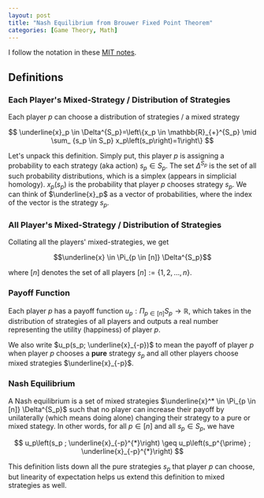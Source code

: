 ```yaml
---
layout: post
title: "Nash Equilibrium from Brouwer Fixed Point Theorem"
categories: [Game Theory, Math]
---
```

I follow the notation in these [MIT notes](https://people.csail.mit.edu/costis/6896sp10/lec5.pdf).

## Definitions

### Each Player's Mixed-Strategy / Distribution of Strategies
Each player $p$ can choose a distribution of strategies / a mixed strategy

$$
\underline{x}_p \in \Delta^{S_p}=\left\{x_p \in \mathbb{R}_{+}^{S_p} \mid \sum_
{s_p \in S_p} x_p\left(s_p\right)=1\right\}
$$

Let's unpack this definition. Simply put, this player $p$ is assigning a probability to each strategy (aka action) $s_p \in S_p$. The set $\Delta^{S_p}$ is the set of all such probability distributions, which is a simplex (appears in simplicial homology). $x_p(s_p)$ is the probability that player $p$ chooses strategy $s_p$. We can think of $\underline{x}_p$ as a vector of probabilities, where the index of the vector is the strategy $s_p$.

### All Player's Mixed-Strategy / Distribution of Strategies
Collating all the players' mixed-strategies, we get

$$\underline{x} \in \Pi_{p \in [n]} \Delta^{S_p}$$

where $[n]$ denotes the set of all players $[n] := \{1, 2, \dots, n\}$.

### Payoff Function
Each player $p$ has a payoff function $u_p: \Pi_{p \in [n]} S_p \rightarrow \mathbb{R}$, which takes in the distribution of strategies of all players and outputs a real number representing the utility (happiness) of player $p$. 

We also write $u_p(s_p; \underline{x}_{-p})$ to mean the payoff of player $p$ when player $p$ chooses a **pure** strategy $s_p$ and all other players choose mixed strategies $\underline{x}_{-p}$.

### Nash Equilibrium
A Nash equilibrium is a set of mixed strategies $\underline{x}^* \in \Pi_{p \in [n]} \Delta^{S_p}$ such that no player can increase their payoff by unilaterally (which means doing alone) changing their strategy to a pure or mixed stategy. In other words, for all $p \in [n]$ and all $s_p \in S_p$, we have

$$
u_p\left(s_p ; \underline{x}_{-p}^{*}\right) \geq u_p\left(s_p^{\prime} ; \underline{x}_{-p}^{*}\right)
$$

This definition lists down all the pure strategies $s_p$ that player $p$ can choose, but linearity of expectation helps us extend this definition to mixed strategies as well. 

